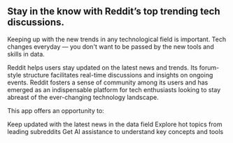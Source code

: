 ## Stay in the know with Reddit’s top trending tech discussions.
Keeping up with the new trends in any technological field is important. Tech changes everyday — you don't want to be passed by the new tools and skills in data.

Reddit helps users stay updated on the latest news and trends. Its forum-style structure facilitates real-time discussions and insights on ongoing events. Reddit fosters a sense of community among its users and has emerged as an indispensable platform for tech enthusiasts looking to stay abreast of the ever-changing technology landscape.

This app offers an opportunity to:

Keep updated with the latest news in the data field
Explore hot topics from leading subreddits
Get AI assistance to understand key concepts and tools